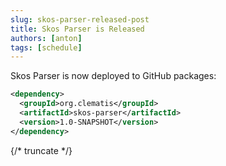 ```yaml
---
slug: skos-parser-released-post
title: Skos Parser is Released
authors: [anton]
tags: [schedule]
---
```


Skos Parser is now deployed to GitHub packages:

```xml
<dependency>
  <groupId>org.clematis</groupId>
  <artifactId>skos-parser</artifactId>
  <version>1.0-SNAPSHOT</version>
</dependency>
```

{/* truncate */}